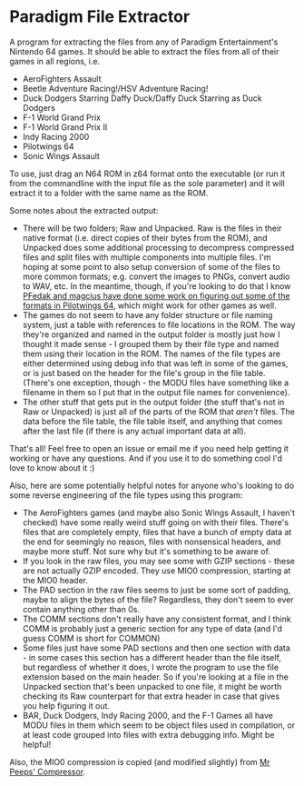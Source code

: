 # Paradigm File Extractor

A program for extracting the files from any of Paradigm Entertainment's Nintendo 64 games. It should be able to extract the files from all of their games in all regions, i.e.
 * AeroFighters Assault
 * Beetle Adventure Racing!/HSV Adventure Racing!
 * Duck Dodgers Starring Daffy Duck/Daffy Duck Starring as Duck Dodgers
 * F-1 World Grand Prix
 * F-1 World Grand Prix II
 * Indy Racing 2000
 * Pilotwings 64
 * Sonic Wings Assault
 
To use, just drag an N64 ROM in z64 format onto the executable (or run it from the commandline with the input file as the sole parameter) and it will extract it to a folder with the same name as the ROM.

Some notes about the extracted output:
 * There will be two folders; Raw and Unpacked. Raw is the files in their native format (i.e. direct copies of their bytes from the ROM), and Unpacked does some additional processing to decompress compressed files and split files with multiple components into multiple files. I'm hoping at some point to also setup conversion of some of the files to more common formats; e.g. convert the images to PNGs, convert audio to WAV, etc. In the meantime, though, if you're looking to do that I know [PFedak and magcius have done some work on figuring out some of the formats in Pilotwings 64](https://github.com/magcius/noclip.website/blob/master/src/Pilotwings64/Scenes.ts), which might work for other games as well.
 * The games do not seem to have any folder structure or file naming system, just a table with references to file locations in the ROM. The way they're organized and named in the output folder is mostly just how I thought it made sense - I grouped them by their file type and named them using their location in the ROM. The names of the file types are either determined using debug info that was left in some of the games, or is just based on the header for the file's group in the file table. (There's one exception, though - the MODU files have something like a filename in them so I put that in the output file names for convenience).
 * The other stuff that gets put in the output folder (the stuff that's not in Raw or Unpacked) is just all of the parts of the ROM that *aren't* files. The data before the file table, the file table itself, and anything that comes after the last file (if there is any actual important data at all).
 
That's all! Feel free to open an issue or email me if you need help getting it working or have any questions. And if you use it to do something cool I'd love to know about it :)

Also, here are some potentially helpful notes for anyone who's looking to do some reverse engineering of the file types using this program:
 * The AeroFighters games (and maybe also Sonic Wings Assault, I haven't checked) have some really weird stuff going on with their files. There's files that are completely empty, files that have a bunch of empty data at the end for seemingly no reason, files with nonsensical headers, and maybe more stuff. Not sure why but it's something to be aware of.
 * If you look in the raw files, you may see some with GZIP sections - these are not actually GZIP encoded. They use MIO0 compression, starting at the MIO0 header.
 * The PAD section in the raw files seems to just be some sort of padding, maybe to align the bytes of the file? Regardless, they don't seem to ever contain anything other than 0s.
 * The COMM sections don't really have any consistent format, and I think COMM is probably just a generic section for any type of data (and I'd guess COMM is short for COMMON)
  * Some files just have some PAD sections and then one section with data - in some cases this section has a different header than the file itself, but regardless of whether it does, I wrote the program to use the file extension based on the main header. So if you're looking at a file in the Unpacked section that's been unpacked to one file, it might be worth checking its Raw counterpart for that extra header in case that gives you help figuring it out.
 * BAR, Duck Dodgers, Indy Racing 2000, and the F-1 Games all have MODU files in them which seem to be object files used in compilation, or at least code grouped into files with extra debugging info. Might be helpful!
 
 
 Also, the MIO0 compression is copied (and modified slightly) from [Mr Peeps' Compressor](https://github.com/Daniel-McCarthy/Mr-Peeps-Compressor).
